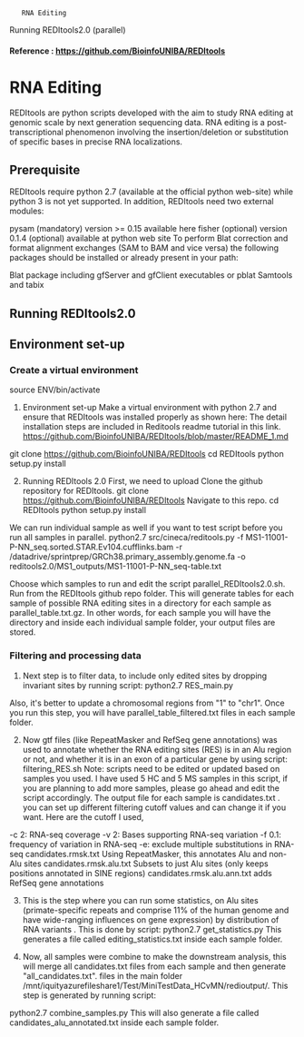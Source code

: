        RNA Editing
Running REDItools2.0 (parallel)

#### Reference : https://github.com/BioinfoUNIBA/REDItools
# RNA Editing
REDItools are python scripts developed with the aim to study RNA editing at genomic scale by next generation sequencing data. RNA editing is a post-transcriptional phenomenon involving the insertion/deletion or substitution of specific bases in precise RNA localizations.
## Prerequisite
REDItools require python 2.7 (available at the official python web-site) while python 3 is not yet supported. In addition, REDItools need two external modules:

pysam (mandatory) version >= 0.15 available here
fisher (optional) version 0.1.4 (optional) available at python web site
To perform Blat correction and format alignment exchanges (SAM to BAM and vice versa) the following packages should be installed or already present in your path:

Blat package including gfServer and gfClient executables or pblat
Samtools and tabix

## Running REDItools2.0 
## Environment set-up
### Create a virtual environment 
source ENV/bin/activate

1. Environment set-up
Make a virtual environment with python 2.7 and ensure that REDItools was installed properly as shown here: 
The detail installation steps are included in Reditools readme tutorial in this link.
https://github.com/BioinfoUNIBA/REDItools/blob/master/README_1.md

git clone https://github.com/BioinfoUNIBA/REDItools
cd REDItools
python setup.py install

2. Running REDItools 2.0
First, we need to upload  Clone the github repository for REDItools.
git clone https://github.com/BioinfoUNIBA/REDItools
Navigate to this repo.
cd REDItools
python setup.py install

We can run individual sample as well if you want to test script before you run all samples in  parallel. 
python2.7 src/cineca/reditools.py -f MS1-11001-P-NN_seq.sorted.STAR.Ev104.cufflinks.bam -r /datadrive/sprintprep/GRCh38.primary_assembly.genome.fa -o reditools2.0/MS1_outputs/MS1-11001-P-NN_seq-table.txt

Choose which samples to run and edit the script parallel_REDItools2.0.sh. Run from the REDItools github repo folder. 
This will generate tables for each sample of possible RNA editing sites in a directory for each sample as parallel_table.txt.gz. In other words, for each sample you will have the directory and  inside each individual sample folder, your output files are stored.

### Filtering and processing data
 
1.  Next step is to filter data, to include only edited sites by dropping  invariant sites by running script:
 python2.7 RES_main.py

Also, it's better to  update a chromosomal regions from  "1" to  "chr1".  Once you run this step, you will have parallel_table_filtered.txt files in each sample folder.

2. Now  gtf files (like RepeatMasker and RefSeq gene annotations) was used to annotate whether the RNA editing sites (RES) is in an Alu region or not, and whether it is in an exon of a particular gene by using script:
 filtering_RES.sh
 Note: scripts need to be edited or updated based on samples you used. I have used 5 HC and 5 MS samples in this script, if you are planning to add more samples, please go ahead and edit the script accordingly. The output file for each sample is candidates.txt .
 you can set up different filtering cutoff values and  can change it if you want. Here are the cutoff I used,

-c 2: RNA-seq coverage
-v 2: Bases supporting RNA-seq variation
-f 0.1: frequency of variation in RNA-seq
-e: exclude multiple substitutions in RNA-seq
candidates.rmsk.txt Using RepeatMasker, this annotates Alu and non-Alu sites
candidates.rmsk.alu.txt Subsets to just Alu sites (only keeps positions annotated in SINE regions)
candidates.rmsk.alu.ann.txt adds RefSeq gene annotations
 
 3. This is the step where you can run some statistics,  on Alu sites (primate-specific repeats and comprise 11% of the human genome and have wide-ranging influences on gene expression) by distribution of RNA variants . This is done by script: python2.7 get_statistics.py
 This generates a file called editing_statistics.txt inside each sample folder. 
 
 4. Now, all samples were combine to make the downstream analysis, this will merge all candidates.txt files from each sample and then generate "all_candidates.txt". files in the main folder /mnt/iquityazurefileshare1/Test/MiniTestData_HCvMN/redioutput/. This step is generated by running script:

python2.7 combine_samples.py
This  will also generate a file called candidates_alu_annotated.txt inside each sample folder.

 
 
 
 


 


